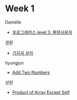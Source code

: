 # Week 1
Danielle
- [프로그래머스 level 3, 불량사용자](https://school.programmers.co.kr/learn/courses/30/lessons/64064)

경환
- [기지국 설치](https://school.programmers.co.kr/learn/courses/30/lessons/12979?language=python3)

hyungjun
- [Add Two Numbers](https://leetcode.com/problems/add-two-numbers/description/)

성원
- [Product of Array Except Self](https://leetcode.com/problems/product-of-array-except-self/)
